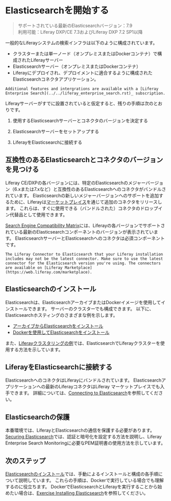 # Elasticsearchを開始する

> サポートされている最新のElasticsearchバージョン：7.9   
> 利用可能：Liferay DXP/CE 7.3およびLiferay DXP 7.2 SP1以降

一般的なLiferayシステムの検索インフラは以下のように構成されています。

  - クラスターまたは単一ノード（オンプレミスまたはDockerコンテナ）で構成されたLiferayサーバー
  - Elasticsearchサーバー（オンプレミスまたはDockerコンテナ）
  - Liferayにデプロイされ、デプロイメントに適合するように構成されたElasticsearchコネクタアプリケーション。

<!-- end list -->

```{tip}
Additional features and intergrations are available with a [Liferay Enterprise Search](../../liferay_enterprise_search.rst)_ subscription.
```

Liferayサーバーがすでに設置されていると仮定すると、残りの手順は次のとおりです。

1.  使用するElasticsearchサーバーとコネクタのバージョンを決定する

2.  Elasticsearchサーバーをセットアップする

3.  LiferayをElasticsearchに接続する

## 互換性のあるElasticsearchとコネクタのバージョンを見つける

Liferay CE/DXPの各バージョンには、特定のElasticsearchのメジャーバージョン（6.xまたは7.xなど）と互換性のあるElasticsearchへのコネクタがバンドルされています。 Elasticsearchの新しいメジャーバージョンへのサポートを追加するために、Liferayは[マーケットプレイス](https://web.liferay.com/marketplace)を通じて追加のコネクタをリリースします。 これらは、すぐに使用できる（バンドルされた）コネクタのドロップイン代替品として使用できます。

[Search Engine Compatibility Matrix](https://help.liferay.com/hc/en-us/articles/360016511651)には、Liferayの各バージョンでサポートされている最新のElasticsearchコンポーネントのバージョンが表示されています。 ElasticsearchサーバーとElasticsearchへのコネクタは必須コンポーネントです。

```{warning}
The Liferay Connector to Elasticsearch that your Liferay installation includes may not be the latest connector. Make sure to use the latest connector for the Elasticsearch version you're using. The connectors are available on [Liferay Marketplace](https://web.liferay.com/marketplace).
```

## Elasticsearchのインストール

Elasticsearchは、ElasticsearchアーカイブまたはDockerイメージを使用してインストールできます。 サーバーのクラスターでも構成できます。 以下に、Elasticsearchホスティングのさまざまな例を示します。

  - [アーカイブからElasticsearchをインストール](./installing-elasticsearch.md)
  - [Dockerを使用してElasticsearchをインストール](./exercise-installing-elasticsearch.md)

また、[Liferayクラスタリングの例](../../../installation-and-upgrades/setting-up-liferay/clustering-for-high-availability/example-creating-a-simple-dxp-cluster.md)では、ElasticsearchでLiferayクラスターを使用する方法を示しています。

## LiferayをElasticsearchに接続する

ElasticsearchへのコネクタはLiferayにバンドルされています。 Elasticsearchアプリケーションへの最新のLiferayコネクタはLiferay マーケットプレイスでも入手できます。 詳細については、[Connecting to Elasticsearch](./connecting-to-elasticsearch.md)を参照してください。

## Elasticsearchの保護

本番環境では、LiferayとElasticsearchの通信を保護する必要があります。 [Securing Elasticsearch](./securing-elasticsearch.md)では、認証と暗号化を設定する方法を説明し、Liferay Enterprise Search Monitoringに必要なPEM証明書の使用方法を示しています。

## 次のステップ

[Elasticsearchのインストール](./installing-elasticsearch.md)では、手動によるインストールと構成の各手順について説明しています。 これらの手順は、Dockerで実行している場合でも理解するのに役立ちます。 DockerでElasticsearchとLiferayを実行することから始めたい場合は、[Exercise Installing Elasticsearch](./exercise-installing-elasticsearch.md)を参照してください。
